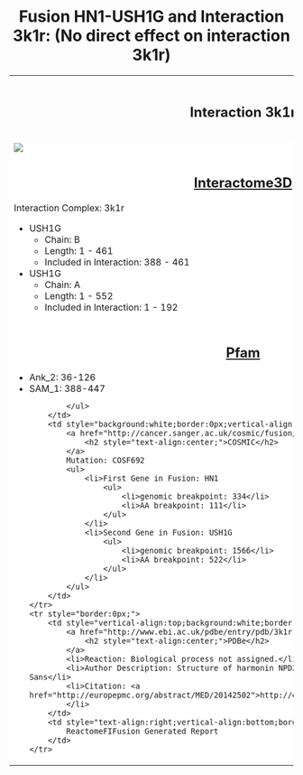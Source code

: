 <h1 style="text-align:center;">Fusion HN1-USH1G and Interaction 3k1r: (No direct effect on interaction 3k1r)</h1>
<table style="border: 0px;">
    <tr style="border: 0px;">
        <td style="width:50%;border: 0px;">
            <h2 style="text-align:center;">Interaction 3k1r</h2>
        </th>
        <td style="width:50%;border:0px;">
            <h2 style="text-align:center;">Fusion Effect</h2>
        </th>
    </tr>
    <tr style="border: 0px;width:50%;">
        <td style="border: 0px;background: white;">
            <img style="vertical-align:bottom;" src="/Users/joshuaburkhart/Research/ReactomeFIFusion/src/../data/output/reports/3k1r/src/png/3k1r_scheme.png"/>
        </td>
        <td style="border: 0px;background: white;">
            <img src="/Users/joshuaburkhart/Research/ReactomeFIFusion/src/../data/output/reports/3k1r/src/png/3k1r_fusion_scheme.png"/>
        </td>
    </tr>
    <tr style="border: 0px;">
        <td style="background:white;border: 0px;vertical-align:top;width:50%">
            <a href="http://interactome3d.irbbarcelona.org/interaction.php?ids=Q495M9;Q9Y6N9&dataset=human&rs=True&connect=1">
                <h2 style="text-align:center;">Interactome3D</h2>
            </a>
            Interaction Complex: 3k1r
            <ul>
                <li>USH1G
                    <ul>
                        <li>Chain: B</li>
                        <li>Length: 1 - 461</li>
                        <li>Included in Interaction: 388 - 461</li>
                    </ul>
                </li>
                <li>USH1G
                    <ul>
                        <li>Chain: A</li>
                        <li>Length: 1 - 552</li>
                        <li>Included in Interaction: 1 - 192</li>
                    </ul>
                </li>
            </ul>
        </td>
        <td style="background:white;border: 0px;">
            <img src="/Users/joshuaburkhart/Research/ReactomeFIFusion/src/../data/output/reports/3k1r/src/png/3k1r.png"/>
        </td>
    </tr>
    <tr style="border:0px;">
        <td style="background:white;border:0px;vertical-align:top;">
            <a href="http://pfam.xfam.org/protein/Q495M9">
                <h2 style="text-align:center;">Pfam</h2>
            </a>
            <ul>
                <li>Ank_2: 36-126</li>
<li>SAM_1: 388-447</li>

            </ul>
        </td>
        <td style="background:white;border:0px;vertical-align:top;">
            <a href="http://cancer.sanger.ac.uk/cosmic/fusion/overview?fid=68154&gid=68157">
                <h2 style="text-align:center;">COSMIC</h2>
            </a>
            Mutation: COSF692
            <ul>
                <li>First Gene in Fusion: HN1
                    <ul>
                        <li>genomic breakpoint: 334</li>
                        <li>AA breakpoint: 111</li>
                    </ul>
                </li>
                <li>Second Gene in Fusion: USH1G
                    <ul>
                        <li>genomic breakpoint: 1566</li>
                        <li>AA breakpoint: 522</li>
                    </ul>
                </li>
            </ul>
        </td>
    </tr>
    <tr style="border:0px;">
        <td style="vertical-align:top;background:white;border:0px;">
            <a href="http://www.ebi.ac.uk/pdbe/entry/pdb/3k1r">
                <h2 style="text-align:center;">PDBe</h2>
            </a>
            <li>Reaction: Biological process not assigned.</li>
            <li>Author Description: Structure of harmonin NPDZ1 in complex with the SAM-PBM of Sans</li>
            <li>Citation: <a href="http://europepmc.org/abstract/MED/20142502">http://europepmc.org/abstract/MED/20142502</a>
            </li>
        </td>
        <td style="text-align:right;vertical-align:bottom;border:0px;background:white;">
            ReactomeFIFusion Generated Report
        </td>
    </tr>
</table>